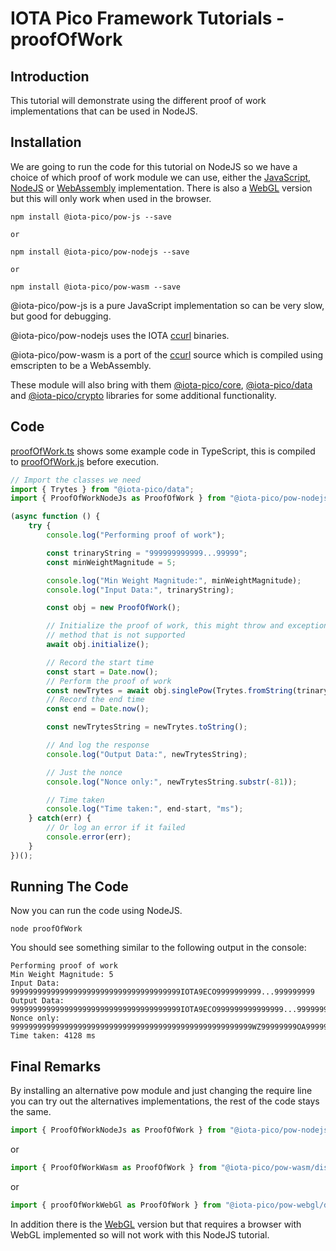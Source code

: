 # IOTA Pico Framework Tutorials - proofOfWork

## Introduction

This tutorial will demonstrate using the different proof of work implementations that can be used in NodeJS.

## Installation

We are going to run the code for this tutorial on NodeJS so we have a choice of which proof of work module we can use, either the [JavaScript](https://github.com/iotaeco/iota-pico-pow-js), [NodeJS](https://github.com/iotaeco/iota-pico-pow-nodejs) or [WebAssembly](https://github.com/iotaeco/iota-pico-pow-wasm)  implementation. There is also a [WebGL](https://github.com/iotaeco/iota-pico-pow-webgl) version but this will only work when used in the browser.

```shell
npm install @iota-pico/pow-js --save

or

npm install @iota-pico/pow-nodejs --save

or

npm install @iota-pico/pow-wasm --save
```

@iota-pico/pow-js is a pure JavaScript implementation so can be very slow, but good for debugging.

@iota-pico/pow-nodejs uses the IOTA [ccurl](https://github.com/iotaledger/ccurl/) binaries.

@iota-pico/pow-wasm is a port of the [ccurl](https://github.com/iotaledger/ccurl/) source which is compiled using emscripten to be a WebAssembly.

These module will also bring with them [@iota-pico/core](https://github.com/iotaeco/iota-pico-core), [@iota-pico/data](https://github.com/iotaeco/iota-pico-data) and [@iota-pico/crypto](https://github.com/iotaeco/iota-pico-crypto) libraries for some additional functionality.

## Code

[proofOfWork.ts](./proofOfWork.ts) shows some example code in TypeScript, this is compiled to [proofOfWork.js](./proofOfWork.js) before execution.

```typescript
// Import the classes we need
import { Trytes } from "@iota-pico/data";
import { ProofOfWorkNodeJs as ProofOfWork } from "@iota-pico/pow-nodejs";

(async function () {
    try {
        console.log("Performing proof of work");

        const trinaryString = "999999999999...99999";
        const minWeightMagnitude = 5;

        console.log("Min Weight Magnitude:", minWeightMagnitude);
        console.log("Input Data:", trinaryString);

        const obj = new ProofOfWork();

        // Initialize the proof of work, this might throw and exception if it is using a 
        // method that is not supported
        await obj.initialize();

        // Record the start time
        const start = Date.now();
        // Perform the proof of work
        const newTrytes = await obj.singlePow(Trytes.fromString(trinaryString), minWeightMagnitude);
        // Record the end time
        const end = Date.now();

        const newTrytesString = newTrytes.toString();

        // And log the response
        console.log("Output Data:", newTrytesString);

        // Just the nonce
        console.log("Nonce only:", newTrytesString.substr(-81));

        // Time taken
        console.log("Time taken:", end-start, "ms");
    } catch(err) {
        // Or log an error if it failed
        console.error(err);
    }
})();
```

## Running The Code

Now you can run the code using NodeJS.

```shell
node proofOfWork
```
You should see something similar to the following output in the console:

```
Performing proof of work
Min Weight Magnitude: 5
Input Data: 99999999999999999999999999999999999999IOTA9ECO9999999999...999999999
Output Data: 99999999999999999999999999999999999999IOTA9ECO999999999999999...999999999999999999999999999999999999999999999999999999999999WZ99999999OA999999999999999
Nonce only: 999999999999999999999999999999999999999999999999999999WZ99999999OA999999999999999
Time taken: 4128 ms
```

## Final Remarks

By installing an alternative pow module and just changing the require line you can try out the alternatives implementations, the rest of the code stays the same.

```typescript
import { ProofOfWorkNodeJs as ProofOfWork } from "@iota-pico/pow-nodejs/dist/proofOfWorkNodeJs";
```
or
```typescript
import { ProofOfWorkWasm as ProofOfWork } from "@iota-pico/pow-wasm/dist/proofOfWorkWasm";
```
or
```typescript
import { proofOfWorkWebGl as ProofOfWork } from "@iota-pico/pow-webgl/dist/proofOfWorkWebGl";
```



In addition there is the [WebGL](https://github.com/iotaeco/iota-pico-pow-webgl) version but that requires a browser with WebGL implemented so will not work with this NodeJS tutorial.